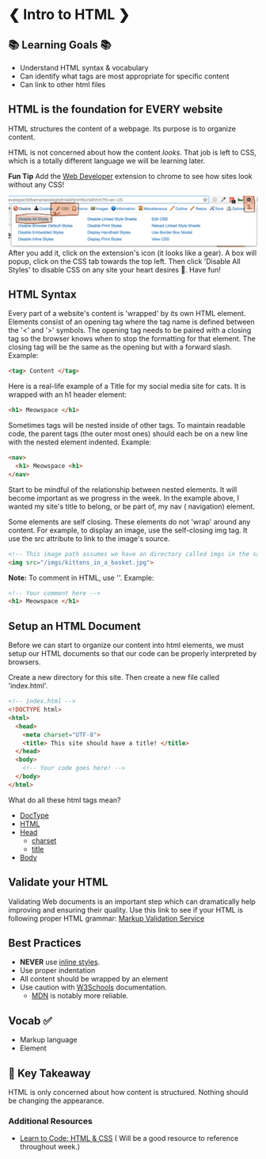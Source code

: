 # ❮ Intro to HTML ❯


## 📚 Learning Goals 📚
- Understand HTML syntax & vocabulary
- Can identify what tags are most appropriate for specific content
- Can link to other html files



## HTML is the foundation for EVERY website
HTML structures the content of a webpage. Its purpose is to organize content.

HTML is not concerned about how the content *looks*. That job is left to CSS, which is a totally different language we will be learning later.

**Fun Tip** Add the [Web Developer](https://chrome.google.com/webstore/detail/web-developer/bfbameneiokkgbdmiekhjnmfkcnldhhm?hl=en-US) extension to chrome to see how sites look without any CSS!

![Web Developer Chrome Extension](imgs/web_developer.png)
After you add it, click on the extension's icon (it looks like a gear). A box will popup, click on the CSS tab towards the top left. Then click 'Disable All Styles' to disable CSS on any site your heart desires 💛. Have fun!


## HTML Syntax

Every part of a website's content is 'wrapped' by its own HTML element. Elements consist of an opening tag where the tag name is defined between the '<' and '>' symbols. The opening tag needs to be paired with a closing tag so the browser knows when to stop the formatting for that element. The closing tag will be the same as the opening but with a forward slash. Example:

```html
<tag> Content </tag>
```
Here is a real-life example of a Title for my social media site for cats. It is wrapped with an h1 header element:
```html
<h1> Meowspace </h1>
```

Sometimes tags will be nested inside of other tags. To maintain readable code, the parent tags (the outer most ones) should each be on a new line with the nested element indented. Example:

```html
<nav>
  <h1> Meowspace <h1>
</nav>
```
Start to be mindful of the relationship between nested elements. It will become important as we progress in the week. In the example above, I wanted my site's title to belong, or be part of, my nav ( navigation) element.

Some elements are self closing. These elements do not 'wrap' around any content. For example, to display an image, use the self-closing img tag. It use the src attribute to link to the image's source.
```html
<!-- This image path assumes we have an directory called imgs in the same directory that holds a jpg image called 'kittens_in_a_basket' -->
<img src="/imgs/kittens_in_a_basket.jpg">
```

**Note:** To comment in HTML, use '<!-- -->'. Example:  
```html
<!-- Your comment here -->
<h1> Meowspace </h1>
```
## Setup an HTML Document

Before we can start to organize our content into html elements, we must setup our HTML documents so that our code can be properly interpreted by browsers.

Create a new directory for this site. Then create a new file called 'index.html'.


```html
<!-- index.html -->
<!DOCTYPE html>
<html>
  <head>
    <meta charset="UTF-8">
    <title> This site should have a title! </title>
  </head>
  <body>
    <!-- Your code goes here! -->
  </body>
</html>
```
What do all these html tags mean?

- [DocType](http://stackoverflow.com/questions/414891/what-is-doctype)
- [HTML](http://stackoverflow.com/questions/3270615/why-we-use-html-tag-although-my-website-runs-perfect-without-html-tag)
- [Head](https://developer.mozilla.org/en-US/docs/Web/HTML/Element/head)
  - [charset](http://stackoverflow.com/questions/2241348/what-is-unicode-utf-8-utf-16)
  - [title]()
- [Body](http://htmldog.com/references/html/tags/body/)


## Validate your HTML
Validating Web documents is an important step which can dramatically help improving and ensuring their quality. Use this link to see if your HTML is following proper HTML grammar: [Markup Validation Service](https://validator.w3.org/nu/#textarea)

## Best Practices

- **NEVER** use [inline styles](http://stackoverflow.com/questions/2612483/whats-so-bad-about-in-line-css).
- Use proper indentation
- All content should be wrapped by an element
- Use caution with [W3Schools](http://www.w3schools.com/) documentation.
  - [MDN](https://developer.mozilla.org/en-US/) is notably more reliable.

## Vocab ✅
- Markup language
- Element


## 🔑 Key Takeaway
HTML is only concerned about how content is structured. Nothing should be changing the appearance.

### Additional Resources
- [Learn to Code: HTML & CSS](http://learn.shayhowe.com/html-css/building-your-first-web-page/) ( Will be a good resource to reference throughout week.)
